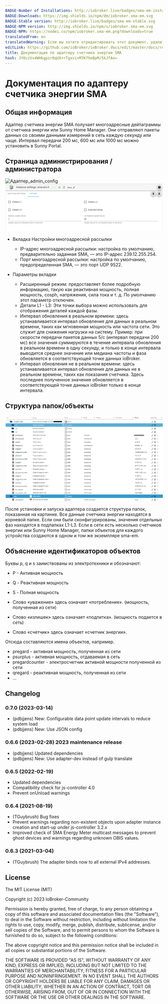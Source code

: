 ```yaml
---
BADGE-Number of Installations: http://iobroker.live/badges/sma-em-installed.svg
BADGE-Downloads: https://img.shields.io/npm/dm/iobroker.sma-em.svg
BADGE-Stable version: http://iobroker.live/badges/sma-em-stable.svg
BADGE-NPM version: http://img.shields.io/npm/v/iobroker.sma-em.svg
BADGE-NPM: https://nodei.co/npm/iobroker.sma-em.png?downloads=true
translatedFrom: en
translatedWarning: Если вы хотите отредактировать этот документ, удалите поле «translationFrom», в противном случае этот документ будет снова автоматически переведен
editLink: https://github.com/ioBroker/ioBroker.docs/edit/master/docs/ru/adapterref/iobroker.sma-em/README.md
title: Документация по адаптеру счетчика энергии SMA
hash: JYOczVv4WHkgpzr0qUX+rTgxvi+M7KfhoBpM/5kJfAo=
---
```

# Документация по адаптеру счетчика энергии SMA
## Общая информация
Адаптер счетчика энергии SMA получает многоадресные дейтаграммы от счетчика энергии или Sunny Home Manager. Они отправляют пакеты данных со своими данными измерений в сеть каждую секунду или чаще. Интервал передачи 200 мс, 600 мс или 1000 мс можно установить в Sunny Portal.

## Страница администрирования / администратора
![Адаптер_admin_config](img/adminpage1-en.png) ![Адаптер_admin_config2](../../../en/adapterref/iobroker.sma-em/img/adminpage2-en.png)

- Вкладка Настройки многоадресной рассылки
  - IP-адрес многоадресной рассылки: настройка по умолчанию, предварительно заданная SMA, — это IP-адрес 239.12.255.254.
  - Порт многоадресной рассылки: настройка по умолчанию, предопределенная SMA, — это порт UDP 9522.

- Параметры вкладки
  - Расширенный режим: предоставляет более подробную информацию, такую как реактивная мощность, полная мощность, cosph, напряжения, сила тока и т. д. По умолчанию этот параметр отключен.
  - Детали L1 - L3: Эти точки выбора можно использовать для отображения деталей каждой фазы.
  - Интервал обновления в реальном времени: здесь устанавливается интервал обновления для данных в реальном времени, таких как мгновенная мощность или частота сети. Это служит для снижения нагрузки на систему. Пример: при скорости передачи пакетов данных 5/с (интервал передачи 200 мс) все значения суммируются в течение интервала обновления в реальном времени в одну секунду, и только в конце интервала выводится среднее значение или медиана частоты и фаза обновляется в соответствующей точке данных ioBroker.
  - Интервал обновления не в реальном времени: здесь устанавливается интервал обновления для данных не в реальном времени, таких как показания счетчика. Здесь последнее полученное значение обновляется в соответствующей точке данных ioBroker только в конце интервала.

## Структура папок/объекты
![Adapter_overview](../../../en/adapterref/iobroker.sma-em/img/overview-en.png)

После установки и запуска адаптера создается структура папок, показанная на картинке. Все данные счетчика энергии находятся в корневой папке. Если они были сконфигурированы, значения отдельных фаз находятся в подпапках L1-L3.
Если в сети есть несколько счетчиков энергии или Sunny Home Manager, папки объектов для каждого устройства создаются в одном и том же экземпляре sma-em.

## Объяснение идентификаторов объектов
Буквы p, q и s заимствованы из электротехники и обозначают:

- Р - Активная мощность
- Q - Реактивная мощность
- S - Полная мощность

- Слово «уважение» здесь означает «потребление». (мощность, полученная из сети)
- Слово «излишек» здесь означает «подпитка». (мощность подается в сеть)
- Слово «счетчик» здесь означает «счетчик энергии».

Отсюда составляются имена объектов, например.

- pregard - активная мощность, полученная из сети
- psurplus - активная мощность, отдаваемая в сеть
- pregardcounter - электросчетчик активной мощности полученной из сети
- qregard - реактивная мощность, полученная из сети
- ...

## Changelog
### 0.7.0 (2023-03-14)

- (pdbjjens) New: Configurable data point update intervals to reduce system load
- (pdbjjens) New: Use JSON config

### 0.6.6 (2023-02-28)  2023 maintenance release

- (pdbjjens) Updated dependencies
- (pdbjjens) New: Use adapter-dev instead of gulp translate

### 0.6.5 (2022-02-19)

- Updated dependencies
- Compatibility check for js-controller 4.0
- Prevent onUnload warnings

### 0.6.4 (2021-08-19)

- (TGuybrush) Bug fixes
- Prevent warnings regarding non-existent objects upon adapter instance creation and start-up under js-controller 3.2.x
- Improved check of SMA Energy Meter multicast messages to prevent ghost devices and warnings regarding unknown OBIS values.

### 0.6.3 (2021-03-04)

- (TGuybrush) The adapter binds now to all external IPv4 addresses.

## License

The MIT License (MIT)

Copyright (c) 2023 IoBroker-Community

Permission is hereby granted, free of charge, to any person obtaining a copy
of this software and associated documentation files (the "Software"), to deal
in the Software without restriction, including without limitation the rights
to use, copy, modify, merge, publish, distribute, sublicense, and/or sell
copies of the Software, and to permit persons to whom the Software is
furnished to do so, subject to the following conditions:

The above copyright notice and this permission notice shall be included in
all copies or substantial portions of the Software.

THE SOFTWARE IS PROVIDED "AS IS", WITHOUT WARRANTY OF ANY KIND, EXPRESS OR
IMPLIED, INCLUDING BUT NOT LIMITED TO THE WARRANTIES OF MERCHANTABILITY,
FITNESS FOR A PARTICULAR PURPOSE AND NONINFRINGEMENT. IN NO EVENT SHALL THE
AUTHORS OR COPYRIGHT HOLDERS BE LIABLE FOR ANY CLAIM, DAMAGES OR OTHER
LIABILITY, WHETHER IN AN ACTION OF CONTRACT, TORT OR OTHERWISE, ARISING FROM,
OUT OF OR IN CONNECTION WITH THE SOFTWARE OR THE USE OR OTHER DEALINGS IN
THE SOFTWARE.